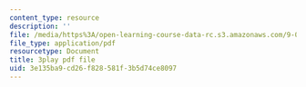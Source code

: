 ```yaml
---
content_type: resource
description: ''
file: /media/https%3A/open-learning-course-data-rc.s3.amazonaws.com/9-00sc-introduction-to-psychology-fall-2011/3e135ba9cd26f828581f3b5d74ce8097_kD3CswjYb2E.pdf
file_type: application/pdf
resourcetype: Document
title: 3play pdf file
uid: 3e135ba9-cd26-f828-581f-3b5d74ce8097
---
```

